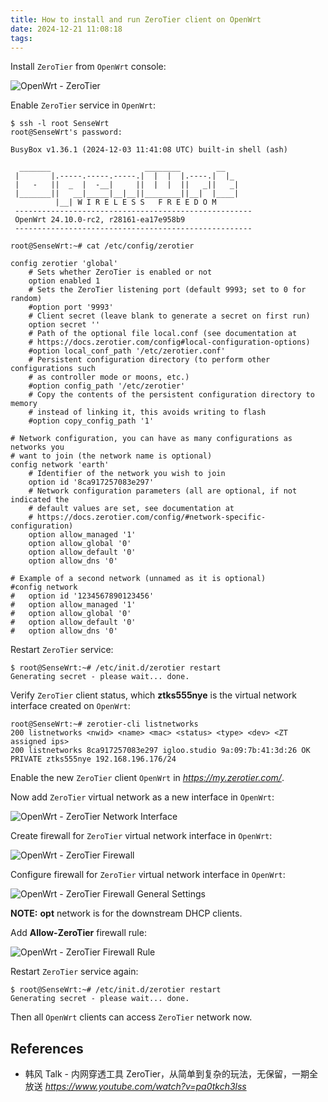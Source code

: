 ```yaml
---
title: How to install and run ZeroTier client on OpenWrt
date: 2024-12-21 11:08:18
tags:
---
```


Install `ZeroTier` from `OpenWrt` console:

![OpenWrt - ZeroTier](/img/OpenWrt%20-%20ZeroTier.png "OpenWrt - ZeroTier")

Enable `ZeroTier` service in `OpenWrt`:

```
$ ssh -l root SenseWrt
root@SenseWrt's password: 

BusyBox v1.36.1 (2024-12-03 11:41:08 UTC) built-in shell (ash)

  _______                     ________        __
 |       |.-----.-----.-----.|  |  |  |.----.|  |_
 |   -   ||  _  |  -__|     ||  |  |  ||   _||   _|
 |_______||   __|_____|__|__||________||__|  |____|
          |__| W I R E L E S S   F R E E D O M
 -----------------------------------------------------
 OpenWrt 24.10.0-rc2, r28161-ea17e958b9
 -----------------------------------------------------

root@SenseWrt:~# cat /etc/config/zerotier 

config zerotier 'global'
	# Sets whether ZeroTier is enabled or not
	option enabled 1
	# Sets the ZeroTier listening port (default 9993; set to 0 for random)
	#option port '9993'
	# Client secret (leave blank to generate a secret on first run)
	option secret ''
	# Path of the optional file local.conf (see documentation at
	# https://docs.zerotier.com/config#local-configuration-options)
	#option local_conf_path '/etc/zerotier.conf'
	# Persistent configuration directory (to perform other configurations such
	# as controller mode or moons, etc.)
	#option config_path '/etc/zerotier'
	# Copy the contents of the persistent configuration directory to memory
	# instead of linking it, this avoids writing to flash
	#option copy_config_path '1'

# Network configuration, you can have as many configurations as networks you
# want to join (the network name is optional)
config network 'earth'
	# Identifier of the network you wish to join
	option id '8ca917257083e297'
	# Network configuration parameters (all are optional, if not indicated the
	# default values are set, see documentation at
	# https://docs.zerotier.com/config/#network-specific-configuration)
	option allow_managed '1'
	option allow_global '0'
	option allow_default '0'
	option allow_dns '0'

# Example of a second network (unnamed as it is optional)
#config network
#	option id '1234567890123456'
#	option allow_managed '1'
#	option allow_global '0'
#	option allow_default '0'
#	option allow_dns '0'
```

Restart `ZeroTier` service:

```
$ root@SenseWrt:~# /etc/init.d/zerotier restart
Generating secret - please wait... done.
```

Verify `ZeroTier` client status, which **ztks555nye** is the virtual network interface created on `OpenWrt`:

```
root@SenseWrt:~# zerotier-cli listnetworks
200 listnetworks <nwid> <name> <mac> <status> <type> <dev> <ZT assigned ips>
200 listnetworks 8ca917257083e297 igloo.studio 9a:09:7b:41:3d:26 OK PRIVATE ztks555nye 192.168.196.176/24
```

Enable the new `ZeroTier` client `OpenWrt` in _https://my.zerotier.com/_.

Now add `ZeroTier` virtual network as a new interface in `OpenWrt`:

![OpenWrt - ZeroTier Network Interface](/img/OpenWrt%20-%20ZeroTier%20Network%20Interface.png "OpenWrt - ZeroTier Network Interface")

Create firewall for `ZeroTier` virtual network interface in `OpenWrt`:

![OpenWrt - ZeroTier Firewall](/img/OpenWrt%20-%20ZeroTier%20Firewall.png "OpenWrt - ZeroTier Firewall")

Configure firewall for `ZeroTier` virtual network interface in `OpenWrt`:

![OpenWrt - ZeroTier Firewall General Settings](/img/OpenWrt%20-%20ZeroTier%20Firewall%20General%20Settings.png "OpenWrt - ZeroTier Firewall General Settings")

**NOTE:** **opt** network is for the downstream DHCP clients.

Add **Allow-ZeroTier** firewall rule:

![OpenWrt - ZeroTier Firewall Rule](/img/OpenWrt%20-%20ZeroTier%20Firewall%20Rule.png "OpenWrt - ZeroTier Firewall Rule")

Restart `ZeroTier` service again:

```
$ root@SenseWrt:~# /etc/init.d/zerotier restart
Generating secret - please wait... done.
```

Then all `OpenWrt` clients can access `ZeroTier` network now.


References
----------

- 韩风 Talk - 内网穿透工具 ZeroTier，从简单到复杂的玩法，无保留，一期全放送 _https://www.youtube.com/watch?v=pa0tkch3lss_
